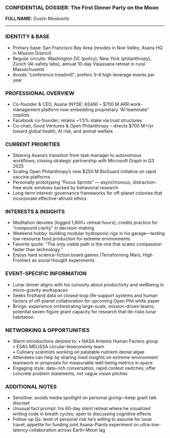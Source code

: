 ### CONFIDENTIAL DOSSIER: The First Dinner Party on the Moon

**FULL NAME:** Dustin Moskovitz

---
### IDENTITY & BASE
- Primary base: San Francisco Bay Area (resides in Noe Valley; Asana HQ in Mission District)
- Regular circuits: Washington DC (policy), New York (philanthropy), Zürich (AI-safety labs), annual 10-day Vipassana retreat in rural Massachusetts
- Avoids “conference treadmill”; prefers 3–4 high-leverage events per year

### PROFESSIONAL OVERVIEW
- Co-founder & CEO, Asana (NYSE: ASAN) – $700 M ARR work-management platform now embedding proprietary “AI teammate” copilots
- Facebook co-founder; retains ~1.5% stake via trust structures
- Co-chair, Good Ventures & Open Philanthropy – directs $700 M+/yr toward global health, AI risk, and animal welfare

### CURRENT PRIORITIES
- Steering Asana’s transition from task manager to autonomous workflows; closing strategic partnership with Microsoft Graph in Q3 2025
- Scaling Open Philanthropy’s new $250 M BioGuard initiative on rapid vaccine platforms
- Personally prototyping “Focus Sprints” — asynchronous, distraction-free work windows backed by behavioral research
- Long-term interest: governance frameworks for off-planet colonies that incorporate effective-altruist ethics

### INTERESTS & INSIGHTS
- Meditation devotee (logged 1,800+ retreat hours); credits practice for “compound clarity” in decision-making
- Weekend hobby: building modular hydroponic rigs in his garage—testing low-resource food production for extreme environments
- Favorite quote: “The only viable path is the one that scales compassion faster than technology.”
- Enjoys hard science-fiction board games (Terraforming Mars, High Frontier) as social thought experiments

### EVENT-SPECIFIC INFORMATION
- Lunar dinner aligns with his curiosity about productivity and wellbeing in micro-gravity workspaces
- Seeks firsthand data on closed-loop life-support systems and human factors of off-planet collaboration for upcoming Open Phil white paper
- Brings: experience orchestrating large-scale, mission-driven teams; potential seven-figure grant capacity for research that de-risks lunar habitation

### NETWORKING & OPPORTUNITIES
- Warm introductions desired to: 
  • NASA Artemis Human Factors group  
  • ESA’s MELiSSA circular-bioeconomy team  
  • Culinary scientists working on palatable nutrient-dense algae
- Attendees can help by sharing lived insights on extreme-environment teamwork or proposals for measurable well-being metrics in space
- Engaging style: data-rich conversation, rapid context switches; offer concrete problem statements, not vague vision pitches

### ADDITIONAL NOTES
- Sensitive: avoids media spotlight on personal giving—keep grant talk discreet
- Unusual fact prompt: his 60-day silent retreat where he visualized writing code in breath cycles; open to discussing cognitive effects
- Follow-up Qs: level of personal risk he’s willing to assume for lunar travel; appetite for funding joint Asana-Planta experiment on ultra-low-latency collaboration across Earth-Moon lag